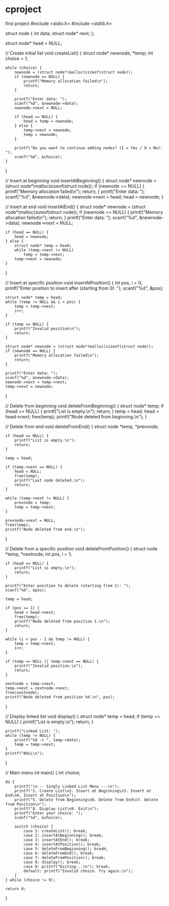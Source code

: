 # cproject
first project
#include <stdio.h>
#include <stdlib.h>

struct node {
    int data;
    struct node* next;
};

struct node* head = NULL;

// Create initial list
void createList() {
    struct node* newnode, *temp;
    int choice = 1;

    while (choice) {
        newnode = (struct node*)malloc(sizeof(struct node));
        if (newnode == NULL) {
            printf("Memory allocation failed\n");
            return;
        }

        printf("Enter data: ");
        scanf("%d", &newnode->data);
        newnode->next = NULL;

        if (head == NULL) {
            head = temp = newnode;
        } else {
            temp->next = newnode;
            temp = newnode;
        }

        printf("Do you want to continue adding nodes? (1 = Yes / 0 = No): ");
        scanf("%d", &choice);
    }
}

// Insert at beginning
void insertAtBeginning() {
    struct node* newnode = (struct node*)malloc(sizeof(struct node));
    if (newnode == NULL) {
        printf("Memory allocation failed\n");
        return;
    }
    printf("Enter data: ");
    scanf("%d", &newnode->data);
    newnode->next = head;
    head = newnode;
}

// Insert at end
void insertAtEnd() {
    struct node* newnode = (struct node*)malloc(sizeof(struct node));
    if (newnode == NULL) {
        printf("Memory allocation failed\n");
        return;
    }
    printf("Enter data: ");
    scanf("%d", &newnode->data);
    newnode->next = NULL;

    if (head == NULL) {
        head = newnode;
    } else {
        struct node* temp = head;
        while (temp->next != NULL)
            temp = temp->next;
        temp->next = newnode;
    }
}

// Insert at specific position
void insertAtPosition() {
    int pos, i = 0;
    printf("Enter position to insert after (starting from 0): ");
    scanf("%d", &pos);

    struct node* temp = head;
    while (temp != NULL && i < pos) {
        temp = temp->next;
        i++;
    }

    if (temp == NULL) {
        printf("Invalid position\n");
        return;
    }

    struct node* newnode = (struct node*)malloc(sizeof(struct node));
    if (newnode == NULL) {
        printf("Memory allocation failed\n");
        return;
    }

    printf("Enter data: ");
    scanf("%d", &newnode->data);
    newnode->next = temp->next;
    temp->next = newnode;
}

// Delete from beginning
void deleteFromBeginning() {
    struct node* temp;
    if (head == NULL) {
        printf("List is empty.\n");
        return;
    }
    temp = head;
    head = head->next;
    free(temp);
    printf("Node deleted from beginning.\n");
}

// Delete from end
void deleteFromEnd()
 {
    struct node *temp, *prevnode;

    if (head == NULL) {
        printf("List is empty.\n");
        return;
    }

    temp = head;

    if (temp->next == NULL) {
        head = NULL;
        free(temp);
        printf("Last node deleted.\n");
        return;
    }

    while (temp->next != NULL) {
        prevnode = temp;
        temp = temp->next;
    }

    prevnode->next = NULL;
    free(temp);
    printf("Node deleted from end.\n");
}

// Delete from a specific position
void deleteFromPosition() {
    struct node *temp, *nextnode;
    int pos, i = 1;

    if (head == NULL) {
        printf("List is empty.\n");
        return;
    }

    printf("Enter position to delete (starting from 1): ");
    scanf("%d", &pos);

    temp = head;

    if (pos == 1) {
        head = head->next;
        free(temp);
        printf("Node deleted from position 1.\n");
        return;
    }

    while (i < pos - 1 && temp != NULL) {
        temp = temp->next;
        i++;
    }

    if (temp == NULL || temp->next == NULL) {
        printf("Invalid position.\n");
        return;
    }

    nextnode = temp->next;
    temp->next = nextnode->next;
    free(nextnode);
    printf("Node deleted from position %d.\n", pos);
}

// Display linked list
void display() {
    struct node* temp = head;
    if (temp == NULL) {
        printf("List is empty.\n");
        return;
    }

    printf("Linked List: ");
    while (temp != NULL) {
        printf("%d -> ", temp->data);
        temp = temp->next;
    }
    printf("NULL\n");
}

// Main menu
int main() {
    int choice;

    do {
        printf("\n--- Singly Linked List Menu ---\n");
        printf("1. Create List\n2. Insert at Beginning\n3. Insert at End\n4. Insert at Position\n");
        printf("5. Delete from Beginning\n6. Delete from End\n7. Delete from Position\n");
        printf("8. Display List\n9. Exit\n");
        printf("Enter your choice: ");
        scanf("%d", &choice);

        switch (choice) {
            case 1: createList(); break;
            case 2: insertAtBeginning(); break;
            case 3: insertAtEnd(); break;
            case 4: insertAtPosition(); break;
            case 5: deleteFromBeginning(); break;
            case 6: deleteFromEnd(); break;
            case 7: deleteFromPosition(); break;
            case 8: display(); break;
            case 9: printf("Exiting...\n"); break;
            default: printf("Invalid choice. Try again.\n");
        }
    } while (choice != 9);

    return 0;
}

